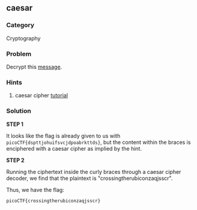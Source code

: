 ## caesar
### Category
Cryptography
### Problem
Decrypt this [message](./misc_files/ciphertext).
### Hints
1) caesar cipher [tutorial](https://learncryptography.com/classical-encryption/caesar-cipher)
### Solution

**STEP 1**

It looks like the flag is already given to us with ```picoCTF{dspttjohuifsvcjdpoabrkttds}```, but the content within the braces is enciphered with a caesar cipher as implied by the hint.

**STEP 2**

Running the ciphertext inside the curly braces through a caesar cipher decoder, we find that the plaintext is "crossingtherubiconzaqjsscr".

Thus, we have the flag:

```picoCTF{crossingtherubiconzaqjsscr}```
